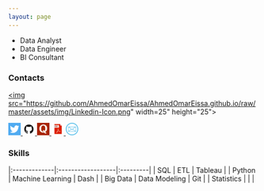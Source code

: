 ```yaml
---
layout: page
---
```


*   Data Analyst
*   Data Engineer
*   BI Consultant


### Contacts

 <a href="https://www.linkedin.com/in/ahmedomareissa/" target="_blank">

<img  src="https://github.com/AhmedOmarEissa/AhmedOmarEissa.github.io/raw/master/assets/img/Linkedin-Icon.png" width=25" height="25">


</a>


<a href="https://twitter.com/AhmedOmarEissa" target="_blank">
<img  src="https://github.com/AhmedOmarEissa/AhmedOmarEissa.github.io/raw/master/assets/img/twitter.png" width=25" height="25">
</a>
<a href="https://github.com/AhmedOmarEissa" target="_blank">
<img  src="https://github.com/AhmedOmarEissa/AhmedOmarEissa.github.io/raw/master/assets/img/GitHub-Mark.png" width=25" height="25">
</a>

<a href="https://www.quora.com/profile/Ahmed-Omar-Eissa" target="_blank">
<img  src="https://github.com/AhmedOmarEissa/AhmedOmarEissa.github.io/raw/master/assets/img/Quora.png" width=25" height="25">
</a>
<a href="https://github.com/AhmedOmarEissa/AhmedOmarEissa.github.io/raw/master/assets/Ahmed%20Omar%20Eissa.pdf" target="_blank">
<img  src="https://github.com/AhmedOmarEissa/AhmedOmarEissa.github.io/raw/master/assets/img/pdf.webp" width=25" height="25">
</a>

<a href="mailto:ahmedomar92@yahoo.com" target="_blank">
<img  src="https://github.com/AhmedOmarEissa/AhmedOmarEissa.github.io/raw/master/assets/img/mail.png" width=25" height="25">
</a>


### Skills

 |:-------------|:------------------|:---------|
 | SQL          | ETL               | Tableau  |
 | Python       | Machine Learning  | Dash     |
 | Big Data     | Data Modeling     | Git      |
 | Statistics   |                   |          |
